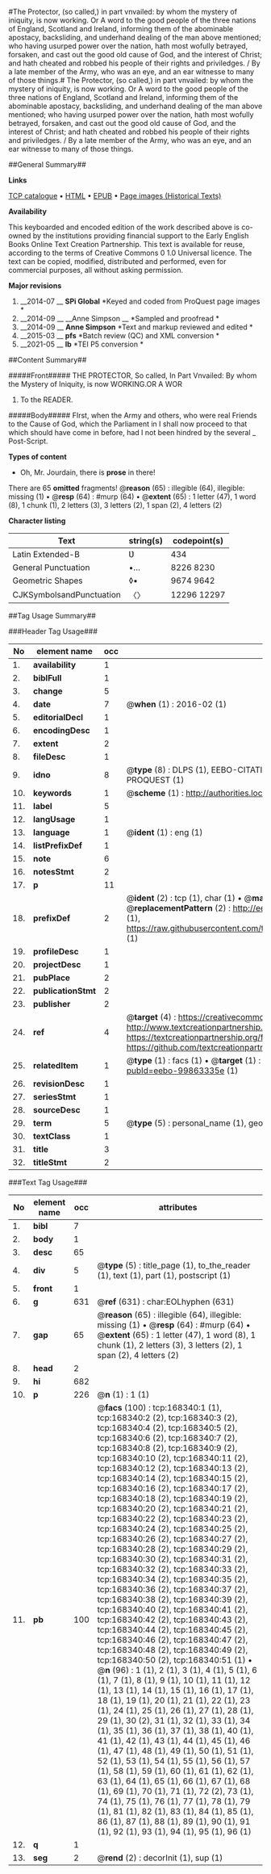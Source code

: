 #The Protector, (so called,) in part vnvailed: by whom the mystery of iniquity, is now working. Or A word to the good people of the three nations of England, Scotland and Ireland, informing them of the abominable apostacy, backsliding, and underhand dealing of the man above mentioned; who having usurped power over the nation, hath most wofully betrayed, forsaken, and cast out the good old cause of God, and the interest of Christ; and hath cheated and robbed his people of their rights and priviledges. / By a late member of the Army, who was an eye, and an ear witnesse to many of those things.#
The Protector, (so called,) in part vnvailed: by whom the mystery of iniquity, is now working. Or A word to the good people of the three nations of England, Scotland and Ireland, informing them of the abominable apostacy, backsliding, and underhand dealing of the man above mentioned; who having usurped power over the nation, hath most wofully betrayed, forsaken, and cast out the good old cause of God, and the interest of Christ; and hath cheated and robbed his people of their rights and priviledges. / By a late member of the Army, who was an eye, and an ear witnesse to many of those things.

##General Summary##

**Links**

[TCP catalogue](http://www.ota.ox.ac.uk/tcp/)  • 
[HTML](http://tei.it.ox.ac.uk/tcp/Texts-HTML/free/A91/A91117.html)  • 
[EPUB](http://tei.it.ox.ac.uk/tcp/Texts-EPUB/free/A91/A91117.epub) • 
[Page images (Historical Texts)](https://historicaltexts.jisc.ac.uk/eebo-99863335e)

**Availability**

This keyboarded and encoded edition of the work described above is co-owned by the
    institutions providing financial support to the Early English Books Online Text Creation
    Partnership. This text is available for reuse, according to the terms of  Creative Commons 0 1.0 Universal
    licence. The text can be copied, modified, distributed and performed, even for commercial
    purposes, all without asking permission.

**Major revisions**

1. __2014-07 __ __SPi Global__ *Keyed and coded from ProQuest page images *
1. __2014-09 __ __Anne Simpson __ *Sampled and proofread *
1. __2014-09 __ __Anne Simpson__ *Text and markup reviewed and edited *
1. __2015-03 __ __pfs__ *Batch review (QC) and XML conversion *
1. __2021-05 __ __lb__ *TEI P5 conversion *

##Content Summary##

#####Front#####
THE PROTECTOR, So called, In Part Vnvailed: By whom the Mystery of Iniquity, is now WORKING.OR A WOR
1. To the READER.

#####Body#####
FIrst, when the Army and others, who were real Friends to the Cause of God, which the Parliament in I shall now proceed to that which should have come in before, had I not been hindred by the several 
    _ Post-Script.

**Types of content**

  * Oh, Mr. Jourdain, there is **prose** in there!

There are 65 **omitted** fragments! 
 @__reason__ (65) : illegible (64), illegible: missing (1)  •  @__resp__ (64) : #murp (64)  •  @__extent__ (65) : 1 letter (47), 1 word (8), 1 chunk (1), 2 letters (3), 3 letters (2), 1 span (2), 4 letters (2)

**Character listing**


|Text|string(s)|codepoint(s)|
|---|---|---|
|Latin Extended-B|Ʋ|434|
|General Punctuation|•…|8226 8230|
|Geometric Shapes|◊▪|9674 9642|
|CJKSymbolsandPunctuation|〈〉|12296 12297|

##Tag Usage Summary##

###Header Tag Usage###

|No|element name|occ|attributes|
|---|---|---|---|
|1.|__availability__|1||
|2.|__biblFull__|1||
|3.|__change__|5||
|4.|__date__|7| @__when__ (1) : 2016-02 (1)|
|5.|__editorialDecl__|1||
|6.|__encodingDesc__|1||
|7.|__extent__|2||
|8.|__fileDesc__|1||
|9.|__idno__|8| @__type__ (8) : DLPS (1), EEBO-CITATION (1), VID (1), EEBO-PROQUEST (1), STC (3), PROQUEST (1)|
|10.|__keywords__|1| @__scheme__ (1) : http://authorities.loc.gov/ (1)|
|11.|__label__|5||
|12.|__langUsage__|1||
|13.|__language__|1| @__ident__ (1) : eng (1)|
|14.|__listPrefixDef__|1||
|15.|__note__|6||
|16.|__notesStmt__|2||
|17.|__p__|11||
|18.|__prefixDef__|2| @__ident__ (2) : tcp (1), char (1)  •  @__matchPattern__ (2) : ([0-9\-]+):([0-9IVX]+) (1), (.+) (1)  •  @__replacementPattern__ (2) : http://eebo.chadwyck.com/downloadtiff?vid=$1&page=$2 (1), https://raw.githubusercontent.com/textcreationpartnership/Texts/master/tcpchars.xml#$1 (1)|
|19.|__profileDesc__|1||
|20.|__projectDesc__|1||
|21.|__pubPlace__|2||
|22.|__publicationStmt__|2||
|23.|__publisher__|2||
|24.|__ref__|4| @__target__ (4) : https://creativecommons.org/publicdomain/zero/1.0/ (1), http://www.textcreationpartnership.org/docs/. (1), https://textcreationpartnership.org/faq/#faq05 (1), https://github.com/textcreationpartnership (1)|
|25.|__relatedItem__|1| @__type__ (1) : facs (1)  •  @__target__ (1) : https://data.historicaltexts.jisc.ac.uk/view?pubId=eebo-99863335e (1)|
|26.|__revisionDesc__|1||
|27.|__seriesStmt__|1||
|28.|__sourceDesc__|1||
|29.|__term__|5| @__type__ (5) : personal_name (1), geographic_name (4)|
|30.|__textClass__|1||
|31.|__title__|3||
|32.|__titleStmt__|2||


###Text Tag Usage###

|No|element name|occ|attributes|
|---|---|---|---|
|1.|__bibl__|7||
|2.|__body__|1||
|3.|__desc__|65||
|4.|__div__|5| @__type__ (5) : title_page (1), to_the_reader (1), text (1), part (1), postscript (1)|
|5.|__front__|1||
|6.|__g__|631| @__ref__ (631) : char:EOLhyphen (631)|
|7.|__gap__|65| @__reason__ (65) : illegible (64), illegible: missing (1)  •  @__resp__ (64) : #murp (64)  •  @__extent__ (65) : 1 letter (47), 1 word (8), 1 chunk (1), 2 letters (3), 3 letters (2), 1 span (2), 4 letters (2)|
|8.|__head__|2||
|9.|__hi__|682||
|10.|__p__|226| @__n__ (1) : 1 (1)|
|11.|__pb__|100| @__facs__ (100) : tcp:168340:1 (1), tcp:168340:2 (2), tcp:168340:3 (2), tcp:168340:4 (2), tcp:168340:5 (2), tcp:168340:6 (2), tcp:168340:7 (2), tcp:168340:8 (2), tcp:168340:9 (2), tcp:168340:10 (2), tcp:168340:11 (2), tcp:168340:12 (2), tcp:168340:13 (2), tcp:168340:14 (2), tcp:168340:15 (2), tcp:168340:16 (2), tcp:168340:17 (2), tcp:168340:18 (2), tcp:168340:19 (2), tcp:168340:20 (2), tcp:168340:21 (2), tcp:168340:22 (2), tcp:168340:23 (2), tcp:168340:24 (2), tcp:168340:25 (2), tcp:168340:26 (2), tcp:168340:27 (2), tcp:168340:28 (2), tcp:168340:29 (2), tcp:168340:30 (2), tcp:168340:31 (2), tcp:168340:32 (2), tcp:168340:33 (2), tcp:168340:34 (2), tcp:168340:35 (2), tcp:168340:36 (2), tcp:168340:37 (2), tcp:168340:38 (2), tcp:168340:39 (2), tcp:168340:40 (2), tcp:168340:41 (2), tcp:168340:42 (2), tcp:168340:43 (2), tcp:168340:44 (2), tcp:168340:45 (2), tcp:168340:46 (2), tcp:168340:47 (2), tcp:168340:48 (2), tcp:168340:49 (2), tcp:168340:50 (2), tcp:168340:51 (1)  •  @__n__ (96) : 1 (1), 2 (1), 3 (1), 4 (1), 5 (1), 6 (1), 7 (1), 8 (1), 9 (1), 10 (1), 11 (1), 12 (1), 13 (1), 14 (1), 15 (1), 16 (1), 17 (1), 18 (1), 19 (1), 20 (1), 21 (1), 22 (1), 23 (1), 24 (1), 25 (1), 26 (1), 27 (1), 28 (1), 29 (1), 30 (2), 31 (1), 32 (1), 33 (1), 34 (1), 35 (1), 36 (1), 37 (1), 38 (1), 40 (1), 41 (1), 42 (1), 43 (1), 44 (1), 45 (1), 46 (1), 47 (1), 48 (1), 49 (1), 50 (1), 51 (1), 52 (1), 53 (1), 54 (1), 55 (1), 56 (1), 57 (1), 58 (1), 59 (1), 60 (1), 61 (1), 62 (1), 63 (1), 64 (1), 65 (1), 66 (1), 67 (1), 68 (1), 69 (1), 70 (1), 71 (1), 72 (2), 73 (1), 74 (1), 75 (1), 76 (1), 77 (1), 78 (1), 79 (1), 81 (1), 82 (1), 83 (1), 84 (1), 85 (1), 86 (1), 87 (1), 88 (1), 89 (1), 90 (1), 91 (1), 92 (1), 93 (1), 94 (1), 95 (1), 96 (1)|
|12.|__q__|1||
|13.|__seg__|2| @__rend__ (2) : decorInit (1), sup (1)|
